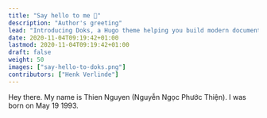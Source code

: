 ```yaml
---
title: "Say hello to me 👋"
description: "Author's greeting"
lead: "Introducing Doks, a Hugo theme helping you build modern documentation websites that are secure, fast, and SEO-ready — by default."
date: 2020-11-04T09:19:42+01:00
lastmod: 2020-11-04T09:19:42+01:00
draft: false
weight: 50
images: ["say-hello-to-doks.png"]
contributors: ["Henk Verlinde"]
---
```

Hey there.
My name is Thien Nguyen (Nguyễn Ngọc Phước Thiện).
I was born on May 19 1993.
